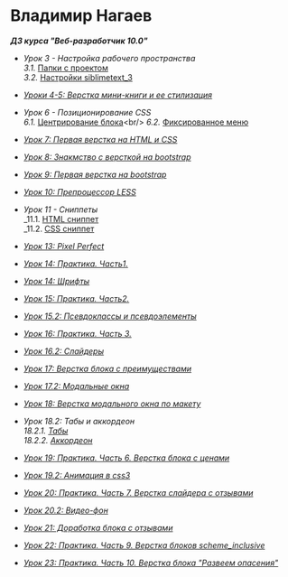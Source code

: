 <h1 text-align="center"> Владимир Нагаев</h1>
    
***ДЗ курса "Веб-разработчик 10.0"***

* _Урок 3 - Настройка рабочего пространства_<br/>
    _3.1._ [Папки с проектом](https://09091984.github.io/Lesson_3_(properties)/Папки%20с%20проектом.png)<br/>
    _3.2._ [Настройки siblimetext_3](https://09091984.github.io/Lesson_3_(properties)/Насторойки%20siblime.png)
    
* [_Уроки 4-5: Верстка мини-книги и ее стилизация_](https://09091984.github.io/lesson_4_5%20(html_css)/)

* _Урок 6 - Позиционирование CSS_<br/>
    _6.1._ [Центрирование блока](https://09091984.github.io/lesson_6(позиц.%20CSS)/block_center.html)<br/>
    _6.2._ [Фиксированное меню](https://09091984.github.io/lesson_6(позиц.%20css)/fix_menu.html)
    
* [_Урок 7: Первая верстка на HTML и CSS_](https://09091984.github.io/Lesson_7(one_maket)/Project_Lesson_10/million.html)

* [_Урок 8: Знакмство с версткой на bootstrap_](https://09091984.github.io/Lesson_8_(bootstrap)/Bootstrap_1.html)

* [_Урок 9: Первая верстка на bootstrap_](https://09091984.github.io/Leson_9_(bootstrap_2)/bootstrap_2.html)

* [_Урок 10: Препроцессор LESS_](https://09091984.github.io/Lesson_10_LESS/homework.css)

* _Урок 11 - Сниппеты_<br/>
    _11.1. [HTML сниппет](https://09091984.github.io/Lesson_11_(snippets)/HTML_snippet.png)<br/>
    _11.2. [CSS сниппет](https://09091984.github.io/Lesson_11_(snippets)/CSS_snippet.png)
    
* [_Урок 13: Pixel Perfect_](https://09091984.github.io/Lesson_13_(pixel_perfect)/Pixel_Perfect.html)

* [_Урок 14: Практика. Часть1._](https://09091984.github.io/Lesson_14_(practik_1)/practik_1.html)

* [_Урок 14: Шрифты_](https://09091984.github.io/Lesson_14.2_(shrift)/fonts.html)

* [_Урок 15: Практика. Часть2._](https://09091984.github.io/Lesson_15_(practik_2)/practik_2.html)

* [_Урок 15.2: Псевдоклассы и псевдоэлементы_](https://09091984.github.io/Lesson_15.2_(effect)/psevdo.html)

* [_Урок 16: Практика. Часть 3._](https://09091984.github.io/Lesson_16_(practik_3)/index.html)

* [_Урок 16.2: Слайдеры_](https://09091984.github.io/Lesson_16.2_(practik_4)/first-slider.html)

* [_Урок 17: Верстка блока с преимуществами_](https://09091984.github.io/Lesson_17_(features)/featurse.html)

* [_Урок 17.2: Модальные окна_](https://09091984.github.io/Lesson_17.2_(modal_window)/modal_window.html)

* [_Урок 18: Верстка модального окна по макету_](https://09091984.github.io/Lesson-18%20(practic_5)/mod_window.html)
* _Урок 18.2: Табы и аккордеон_<br/>
    _18.2.1._ [_Табы_](https://09091984.github.io/Lesson_18.2_(taby)/taby/tabs.html)<br/>
    _18.2.2._ [_Аккордеон_](https://09091984.github.io/Lesson_18.2_(taby)/accardeon/index.html)
    
* [_Урок 19: Практика. Часть 6. Верстка блока с ценами_](https://09091984.github.io/Lesson_19_(practik_6_price)/price.html)

* [_Урок 19.2: Анимация в css3_](https://09091984.github.io/Lesson_19.2_(animate)/taby/tabs.html)

* [_Урок 20: Практика. Часть 7. Верстка слайдера с отзывами_](https://09091984.github.io/Lesson_20_(practik_7_feedback)/feedback.html)

* [_Урок 20.2: Видео-фон_](https://09091984.github.io/Lesson_20.2_(video-fon)/video-fon.html)

* [_Урок 21: Доработка блока с отзывами_](https://09091984.github.io/Lesson_21_(practik_8_feedback)/feedback.html)

* [_Урок 22: Практика. Часть 9. Верстка блоков scheme_inclusive_](https://09091984.github.io/Lesson_22_(practik_9)/scheme_inclusive.html)

* [_Урок 23: Практика. Часть 10. Верстка блока "Развеем опасения"_](https://09091984.github.io/Lesson_23_(practik_10)/index.html)
